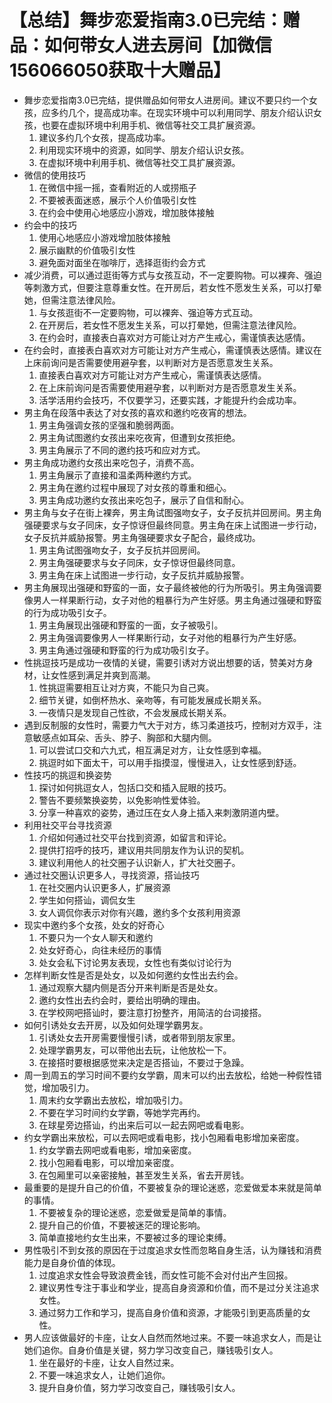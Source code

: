 # 【总结】舞步恋爱指南3.0已完结：赠品：如何带女人进去房间【加微信156066050获取十大赠品】

-   舞步恋爱指南3.0已完结，提供赠品如何带女人进房间。建议不要只约一个女孩，应多约几个，提高成功率。在现实环境中可以利用同学、朋友介绍认识女孩，也要在虚拟环境中利用手机、微信等社交工具扩展资源。
    1.  建议多约几个女孩，提高成功率。
    2.  利用现实环境中的资源，如同学、朋友介绍认识女孩。
    3.  在虚拟环境中利用手机、微信等社交工具扩展资源。
-   微信的使用技巧
    1.  在微信中摇一摇，查看附近的人或捞瓶子
    2.  不要被表面迷惑，展示个人价值吸引女性
    3.  在约会中使用心地感应小游戏，增加肢体接触
-   约会中的技巧
    1.  使用心地感应小游戏增加肢体接触
    2.  展示幽默的价值吸引女性
    3.  避免面对面坐在咖啡厅，选择逛街约会方式
-   减少消费，可以通过逛街等方式与女孩互动，不一定要购物。可以裸奔、强迫等刺激方式，但要注意尊重女性。在开房后，若女性不愿发生关系，可以打晕她，但需注意法律风险。
    1.  与女孩逛街不一定要购物，可以裸奔、强迫等方式互动。
    2.  在开房后，若女性不愿发生关系，可以打晕她，但需注意法律风险。
    3.  在约会时，直接表白喜欢对方可能让对方产生戒心，需谨慎表达感情。
-   在约会时，直接表白喜欢对方可能让对方产生戒心，需谨慎表达感情。建议在上床前询问是否需要使用避孕套，以判断对方是否愿意发生关系。
    1.  直接表白喜欢对方可能让对方产生戒心，需谨慎表达感情。
    2.  在上床前询问是否需要使用避孕套，以判断对方是否愿意发生关系。
    3.  活学活用约会技巧，不仅要学习，还要实践，才能提升约会成功率。
-   男主角在段落中表达了对女孩的喜欢和邀约吃夜宵的想法。
    1.  男主角强调女孩的坚强和脆弱两面。
    2.  男主角试图邀约女孩出来吃夜宵，但遭到女孩拒绝。
    3.  男主角展示了不同的邀约技巧和应对方式。
-   男主角成功邀约女孩出来吃包子，消费不高。
    1.  男主角展示了直接和温柔两种邀约方式。
    2.  男主角在邀约过程中展现了对女孩的尊重和细心。
    3.  男主角成功邀约女孩出来吃包子，展示了自信和耐心。
-   男主角与女子在街上裸奔，男主角试图强吻女子，女子反抗并回房间。男主角强硬要求与女子同床，女子惊讶但最终同意。男主角在床上试图进一步行动，女子反抗并威胁报警。男主角强硬要求女子配合，最终成功。
    1.  男主角试图强吻女子，女子反抗并回房间。
    2.  男主角强硬要求与女子同床，女子惊讶但最终同意。
    3.  男主角在床上试图进一步行动，女子反抗并威胁报警。
-   男主角展现出强硬和野蛮的一面，女子最终被他的行为所吸引。男主角强调要像男人一样果断行动，女子对他的粗暴行为产生好感。男主角通过强硬和野蛮的行为成功吸引女子。
    1.  男主角展现出强硬和野蛮的一面，女子被吸引。
    2.  男主角强调要像男人一样果断行动，女子对他的粗暴行为产生好感。
    3.  男主角通过强硬和野蛮的行为成功吸引女子。
-   性挑逗技巧是成功一夜情的关键，需要引诱对方说出想要的话，赞美对方身材，让女性感到满足并爽到高潮。
    1.  性挑逗需要相互让对方爽，不能只为自己爽。
    2.  细节关键，如倒杯热水、亲吻等，有可能发展成长期关系。
    3.  一夜情只是发现自己性欲，不会发展成长期关系。
-   遇到反制服的女性时，需要力气大于对方，练习柔道技巧，控制对方双手，注意敏感点如耳朵、舌头、脖子、胸部和大腿内侧。
    1.  可以尝试口交和六九式，相互满足对方，让女性感到幸福。
    2.  挑逗时如下面太干，可以用手指摸湿，慢慢进入，让女性感到舒适。
-   性技巧的挑逗和换姿势
    1.  探讨如何挑逗女人，包括口交和插入屁眼的技巧。
    2.  警告不要频繁换姿势，以免影响性爱体验。
    3.  分享一种喜欢的姿势，通过压在女人身上插入来刺激阴道内壁。
-   利用社交平台寻找资源
    1.  介绍如何通过社交平台找到资源，如留言和评论。
    2.  提供打招呼的技巧，建议用共同朋友作为认识的契机。
    3.  建议利用他人的社交圈子认识新人，扩大社交圈子。
-   通过社交圈认识更多人，寻找资源，搭讪技巧
    1.  在社交圈内认识更多人，扩展资源
    2.  学生如何搭讪，调侃女生
    3.  女人调侃你表示对你有兴趣，邀约多个女孩利用资源
-   现实中邀约多个女孩，处女的好奇心
    1.  不要只为一个女人聊天和邀约
    2.  处女好奇心，向往未经历的事情
    3.  处女会私下讨论男友表现，女性也有类似讨论行为
-   怎样判断女性是否是处女，以及如何邀约女性出去约会。
    1.  通过观察大腿内侧是否分开来判断是否是处女。
    2.  邀约女性出去约会时，要给出明确的理由。
    3.  在学校网吧搭讪时，要注意打扮整齐，用简洁的台词接搭。
-   如何引诱处女去开房，以及如何处理学霸男友。
    1.  引诱处女去开房需要慢慢引诱，或者带到朋友家里。
    2.  处理学霸男友，可以带他出去玩，让他放松一下。
    3.  在接搭时要根据感觉来决定是否搭讪，不要过于急躁。
-   周一到周五的学习时间不要约女学霸，周末可以约出去放松，给她一种假性错觉，增加吸引力。
    1.  周末约女学霸出去放松，增加吸引力。
    2.  不要在学习时间约女学霸，等她学完再约。
    3.  在球星旁边搭讪，约出来后可以一起去网吧或看电影。
-   约女学霸出来放松，可以去网吧或看电影，找小包厢看电影增加亲密度。
    1.  约女学霸去网吧或看电影，增加亲密度。
    2.  找小包厢看电影，可以增加亲密度。
    3.  在包厢里可以亲密接触，甚至发生关系，省去开房钱。
-   最重要的是提升自己的价值，不要被复杂的理论迷惑，恋爱做爱本来就是简单的事情。
    1.  不要被复杂的理论迷惑，恋爱做爱是简单的事情。
    2.  提升自己的价值，不要被迷茫的理论影响。
    3.  简单直接地约女生出来，不要被过多的理论束缚。
-   男性吸引不到女孩的原因在于过度追求女性而忽略自身生活，认为赚钱和消费能力是自身价值的体现。
    1.  过度追求女性会导致浪费金钱，而女性可能不会对付出产生回报。
    2.  建议男性专注于事业和学业，提高自身资源和价值，而不是过分关注追求女性。
    3.  通过努力工作和学习，提高自身价值和资源，才能吸引到更高质量的女性。
-   男人应该做最好的卡座，让女人自然而然地过来。不要一味追求女人，而是让她们追你。自身价值是关键，努力学习改变自己，赚钱吸引女人。
    1.  坐在最好的卡座，让女人自然过来。
    2.  不要一味追求女人，让她们追你。
    3.  提升自身价值，努力学习改变自己，赚钱吸引女人。